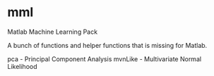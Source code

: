 mml
===

Matlab Machine Learning Pack

A bunch of functions and helper functions that is missing for Matlab.

pca - Principal Component Analysis
mvnLike - Multivariate Normal Likelihood

